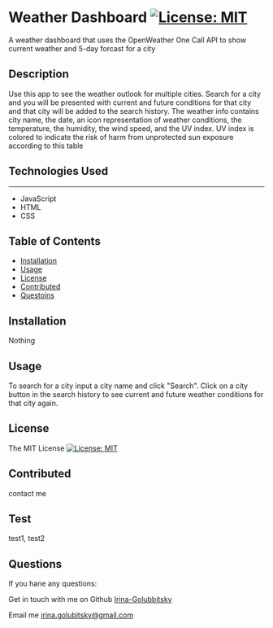 

  # Weather Dashboard [![License: MIT](https://img.shields.io/badge/License-MIT-yellow.svg)](https://opensource.org/licenses/MIT)

  A weather dashboard that uses the OpenWeather One Call API to show current weather and 5-day forcast for a city
  
  ## Description
  Use this app to see the weather outlook for multiple cities. Search for a city and you will be presented with current and future conditions for that city and that city will be added to the search history. The weather info contains city name, the date, an icon representation of weather conditions, the temperature, the humidity, the wind speed, and the UV index. UV index is colored to indicate the risk of harm from unprotected sun exposure according to this table
  

  ## Technologies Used
 ---
 * JavaScript
 * HTML
 * CSS
 
  
  ## Table of Contents 
  
  - [Installation](#installation)
  - [Usage](#usage)
  - [License](#license)
  - [Contributed](#contributed)
  - [Questoins](#questions)
  
  ## Installation 
  
  Nothing  
  
  ## Usage
  
  To search for a city input a city name and click "Search". Click on a city button in the search history to see current and future weather conditions for that city again.  

  ## License 
  
  The MIT License [![License: MIT](https://img.shields.io/badge/License-MIT-yellow.svg)](https://opensource.org/licenses/MIT)

  ## Contributed
  
  contact me  
  
  ## Test
  
  test1, test2  
  
  ## Questions
  If you hane any questions:
  
  Get in touch with me on Github [Irina-Golubbitsky](https://github.com/Irina-Golubbitsky)
  
  Email me irina.golubitsky@gmail.com
  
  
